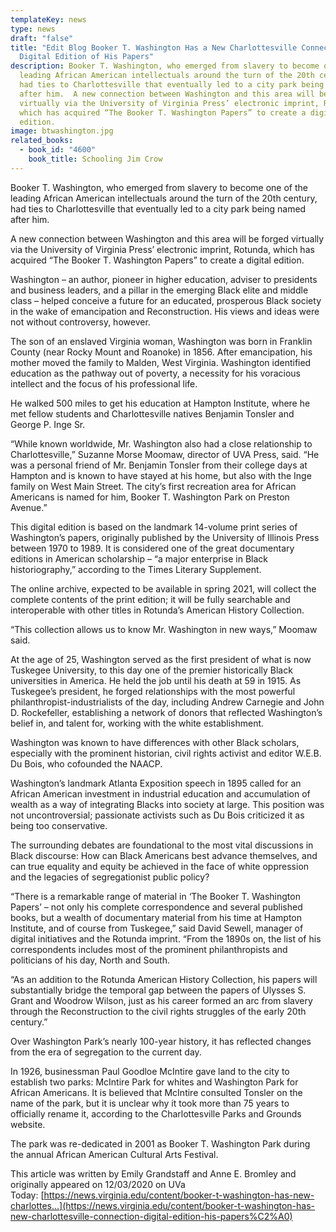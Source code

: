 ```yaml
---
templateKey: news
type: news
draft: "false"
title: "Edit Blog Booker T. Washington Has a New Charlottesville Connection: A
  Digital Edition of His Papers"
description: Booker T. Washington, who emerged from slavery to become one of the
  leading African American intellectuals around the turn of the 20th century,
  had ties to Charlottesville that eventually led to a city park being named
  after him.  A new connection between Washington and this area will be forged
  virtually via the University of Virginia Press’ electronic imprint, Rotunda,
  which has acquired “The Booker T. Washington Papers” to create a digital
  edition.
image: btwashington.jpg
related_books:
  - book_id: "4600"
    book_title: Schooling Jim Crow
---
```

Booker T. Washington, who emerged from slavery to become one of the leading African American intellectuals around the turn of the 20th century, had ties to Charlottesville that eventually led to a city park being named after him.

A new connection between Washington and this area will be forged virtually via the University of Virginia Press’ electronic imprint, Rotunda, which has acquired “The Booker T. Washington Papers” to create a digital edition.

Washington – an author, pioneer in higher education, adviser to presidents and business leaders, and a pillar in the emerging Black elite and middle class – helped conceive a future for an educated, prosperous Black society in the wake of emancipation and Reconstruction. His views and ideas were not without controversy, however.

The son of an enslaved Virginia woman, Washington was born in Franklin County (near Rocky Mount and Roanoke) in 1856. After emancipation, his mother moved the family to Malden, West Virginia. Washington identified education as the pathway out of poverty, a necessity for his voracious intellect and the focus of his professional life.

He walked 500 miles to get his education at Hampton Institute, where he met fellow students and Charlottesville natives Benjamin Tonsler and George P. Inge Sr.

“While known worldwide, Mr. Washington also had a close relationship to Charlottesville,” Suzanne Morse Moomaw, director of UVA Press, said. “He was a personal friend of Mr. Benjamin Tonsler from their college days at Hampton and is known to have stayed at his home, but also with the Inge family on West Main Street. The city’s first recreation area for African Americans is named for him, Booker T. Washington Park on Preston Avenue.”

This digital edition is based on the landmark 14-volume print series of Washington’s papers, originally published by the University of Illinois Press between 1970 to 1989. It is considered one of the great documentary editions in American scholarship – “a major enterprise in Black historiography,” according to the Times Literary Supplement.

The online archive, expected to be available in spring 2021, will collect the complete contents of the print edition; it will be fully searchable and interoperable with other titles in Rotunda’s American History Collection.

“This collection allows us to know Mr. Washington in new ways,” Moomaw said.

At the age of 25, Washington served as the first president of what is now Tuskegee University, to this day one of the premier historically Black universities in America. He held the job until his death at 59 in 1915. As Tuskegee’s president, he forged relationships with the most powerful philanthropist-industrialists of the day, including Andrew Carnegie and John D. Rockefeller, establishing a network of donors that reflected Washington’s belief in, and talent for, working with the white establishment.

Washington was known to have differences with other Black scholars, especially with the prominent historian, civil rights activist and editor W.E.B. Du Bois, who cofounded the NAACP.

Washington’s landmark Atlanta Exposition speech in 1895 called for an African American investment in industrial education and accumulation of wealth as a way of integrating Blacks into society at large. This position was not uncontroversial; passionate activists such as Du Bois criticized it as being too conservative.

The surrounding debates are foundational to the most vital discussions in Black discourse: How can Black Americans best advance themselves, and can true equality and equity be achieved in the face of white oppression and the legacies of segregationist public policy?

“There is a remarkable range of material in ‘The Booker T. Washington Papers’ – not only his complete correspondence and several published books, but a wealth of documentary material from his time at Hampton Institute, and of course from Tuskegee,” said David Sewell, manager of digital initiatives and the Rotunda imprint. “From the 1890s on, the list of his correspondents includes most of the prominent philanthropists and politicians of his day, North and South.

“As an addition to the Rotunda American History Collection, his papers will substantially bridge the temporal gap between the papers of Ulysses S. Grant and Woodrow Wilson, just as his career formed an arc from slavery through the Reconstruction to the civil rights struggles of the early 20th century.”

Over Washington Park’s nearly 100-year history, it has reflected changes from the era of segregation to the current day.

In 1926, businessman Paul Goodloe McIntire gave land to the city to establish two parks: McIntire Park for whites and Washington Park for African Americans. It is believed that McIntire consulted Tonsler on the name of the park, but it is unclear why it took more than 75 years to officially rename it, according to the Charlottesville Parks and Grounds website.

The park was re-dedicated in 2001 as Booker T. Washington Park during the annual African American Cultural Arts Festival.

This article was written by Emily Grandstaff and Anne E. Bromley and originally appeared on 12/03/2020 on UVa Today: [https://news.virginia.edu/content/booker-t-washington-has-new-charlottes...](https://news.virginia.edu/content/booker-t-washington-has-new-charlottesville-connection-digital-edition-his-papers%C2%A0)